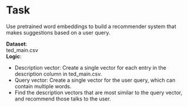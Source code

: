 # Task
Use pretrained word embeddings to build a recommender system that makes
suggestions based on a user query.

**Dataset**: <br> 
ted_main.csv <br>
**Logic**: <br>
- Description vector: Create a single vector for each entry in the description column in ted_main.csv.
- Query vector: Create a single vector for the user query, which can contain multiple words.
- Find the description vectors that are most similar to the query vector, and recommend those talks to the user.